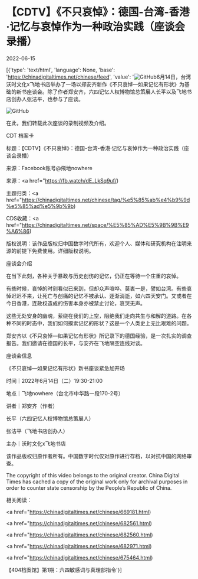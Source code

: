 # 【CDTV】《不只哀悼》：德国-台湾-香港·记忆与哀悼作为一种政治实践（座谈会录播）

2022-06-15

[{'type': 'text/html', 'language': None, 'base': 'https://chinadigitaltimes.net/chinese/feed', 'value': '![GitHub](https://chinadigitaltimes.net/chinese/files/2022/06/六四记忆人权博物馆-768x429.png)6月14日，台湾沃时文化x飞地书店举办了一场以郑安齐新作《不只哀悼—如果记忆有形状》为基础的新书座谈会。除了作者郑安齐，六四记忆人权博物馆总策展人长平以及飞地书店创办人张洁平，也参与了座谈。

![GitHub](https://chinadigitaltimes.net/chinese/files/2022/06/六四记忆人权博物馆.png)

在此，我们转载此次座谈的录制视频及介绍。





CDT 档案卡

标题：【CDTV】《不只哀悼》：德国-台湾-香港·记忆与哀悼作为一种政治实践（座谈会录播）

来源：Facebook账号@飛地nowhere

来源：<a href="https://fb.watch/dE_LkSq9uf/)

主题归类：<a href="https://chinadigitaltimes.net/chinese/tag/%e5%85%ab%e4%b9%9d%e5%85%ad%e5%9b%9b)

CDS收藏：<a href="https://chinadigitaltimes.net/space/%E5%85%AD%E5%9B%9B%E9%A6%86)

版权说明：该作品版权归中国数字时代所有，欢迎个人、媒体和研究机构在注明来源的前提下免费使用。详细版权说明。





座谈会介绍

在当下此刻，各种关于暴政与历史创伤的记忆，仍正在等待一个庄重的哀悼。

有些时候，哀悼的时刻看似已来到，但却众声喧哗、莫衷一是，譬如台湾。有些哀悼迟迟不来，让死亡与创痛的记忆不被承认、逐渐消逝，如六四天安门。又或者在今日香港，连政权造成的伤害本身亦被禁止讨论，哀哭无声。

这些无处安身的幽魂，萦绕在我们的上空，阻绝我们走向共生与和解的道路。在各种不同的时态中，我们如何摸索记忆的形状？这是一个人类史上无比艰难的问题。

郑安齐以《不只哀悼—如果记忆有形状》所记录下的德国经验，是一次扎实的调查报告。我们邀请在德国的长平，与安齐在飞地隔空连线对谈。

座谈会信息

《不只哀悼—如果记忆有形状》新书座谈紧急加开场

时间｜2022年6月14日（二）19:30-21:00

地点｜飞地nowhere（台北市中华路一段170-2号）

讲者｜郑安齐（作者）

长平（六四记忆人权博物馆总策展人）

张洁平（飞地书店创办人）



主办｜沃时文化x飞地书店

该作品版权归原作者所有。中国数字时代仅对原作进行存档，以对抗中国的网络审查。

The copyright of this video belongs to the original creator. China Digital Times has cached a copy of the original work only for archival purposes in order to counter state censorship by the People’s Republic of China.

相关阅读：

<a href="https://chinadigitaltimes.net/chinese/669181.html)

<a href="https://chinadigitaltimes.net/chinese/682561.html)

<a href="https://chinadigitaltimes.net/chinese/682560.html)

<a href="https://chinadigitaltimes.net/chinese/682971.html)

<a href="https://chinadigitaltimes.net/chinese/675464.html)

【404档案馆】第1期：六四敏感词与真理部指令'}]